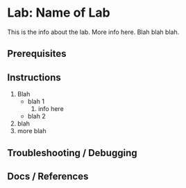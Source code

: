 # Lab: Name of Lab
This is the info about the lab. More info here. Blah blah blah.

## Prerequisites 


## Instructions

1. Blah
    * blah 1
        1. info here
    * blah 2
2. blah
3. more blah



## Troubleshooting / Debugging

## Docs / References

